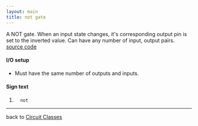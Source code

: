 ```yaml
---
layout: main
title: not gate
---
```

A NOT gate. When an input state changes, it's corresponding output pin is set to the inverted value. 
Can have any number of input, output pairs.
[source code](https://github.com/eisental/BasicCircuits/blob/master/src/main/java/org/tal/basiccircuits/not.java)

#### I/O setup 
* Must have the same number of outputs and inputs.

#### Sign text
1. `   not   `
***
back to [Circuit Classes](Home)
